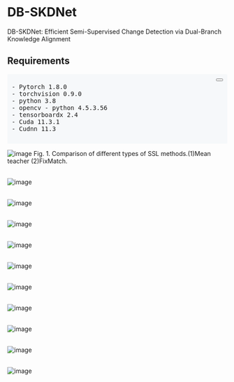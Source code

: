 # DB-SKDNet
DB-SKDNet: Efficient Semi-Supervised Change Detection via Dual-Branch Knowledge Alignment


## Requirements
<div style="background-color: #f6f8fa; border-radius: 3px; padding: 10px; margin: 5px 0;">
  <div style="text-align: right; margin-bottom: 5px;">
    <button onclick="copyToClipboard(this)"></button>
  </div>
  <pre style="margin: 0;">
- Pytorch 1.8.0  
- torchvision 0.9.0  
- python 3.8  
- opencv - python 4.5.3.56  
- tensorboardx 2.4  
- Cuda 11.3.1  
- Cudnn 11.3  
  </pre>
</div>



![image](https://github.com/user-attachments/assets/f06be317-90dc-426e-8b31-95378a0d97a8)
  Fig. 1. Comparison of different types of SSL methods.(1)Mean teacher (2)FixMatch.
<br><br>  




![image](https://github.com/user-attachments/assets/df6987e5-8f28-4e2a-9367-1a143ed7dba6)
<br><br>  

![image](https://github.com/user-attachments/assets/581eb07a-0395-4dee-8061-e6b5339cecac)
<br><br>  

![image](https://github.com/user-attachments/assets/a7cc6a14-fa8d-4d7e-8f90-79e0df54f613)
<br><br>  

![image](https://github.com/user-attachments/assets/49287ba0-f8f3-4623-b2b0-62d9baf7e426)
<br><br>  

![image](https://github.com/user-attachments/assets/6870cec3-dc38-4abd-9a91-4060a9158669)
<br><br>  

![image](https://github.com/user-attachments/assets/27e36bb0-80ff-4f0f-8837-8a37ce24910d)
<br><br>  

![image](https://github.com/user-attachments/assets/8bfdc04f-9e2b-4fca-a01d-b78590151969)
<br><br>  

![image](https://github.com/user-attachments/assets/d844ba78-a37e-4010-95fa-7f02a34fb3b0)
<br><br>  

![image](https://github.com/user-attachments/assets/e70b45ad-b3ea-4f50-985a-a3f03d7106eb)
<br><br>  

![image](https://github.com/user-attachments/assets/e8bea60e-b03a-4b24-8e34-771d12e64e02)
<br><br>  
